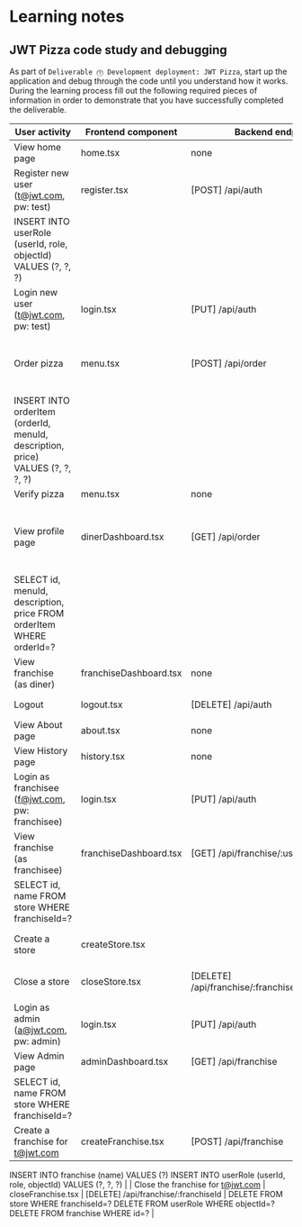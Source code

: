 # Learning notes

## JWT Pizza code study and debugging

As part of `Deliverable ⓵ Development deployment: JWT Pizza`, start up the application and debug through the code until you understand how it works. During the learning process fill out the following required pieces of information in order to demonstrate that you have successfully completed the deliverable.

| User activity                                                                   | Frontend component     | Backend endpoints                                   | Database SQL                                                                                                   |
| ------------------------------------------------------------------------------- | ---------------------- | --------------------------------------------------- | -------------------------------------------------------------------------------------------------------------- |
| View home page                                                                  | home.tsx               | none                                                | none                                                                                                           |
| Register new user<br/>(t@jwt.com, pw: test)                                     | register.tsx           | [POST] /api/auth                                    | INSERT INTO user (name, email, password) VALUES (?, ?, ?)                                                      |
| INSERT INTO userRole (userId, role, objectId) VALUES (?, ?, ?)                  |
| Login new user<br/>(t@jwt.com, pw: test)                                        | login.tsx              | [PUT] /api/auth                                     | INSERT INTO auth (token, userId) VALUES (?, ?)                                                                 |
| Order pizza                                                                     | menu.tsx               | [POST] /api/order                                   | INSERT INTO dinerOrder (dinerId, franchiseId, storeId, date) VALUES (?, ?, ?, now())                           |
| INSERT INTO orderItem (orderId, menuId, description, price) VALUES (?, ?, ?, ?) |
| Verify pizza                                                                    | menu.tsx               | none                                                | none                                                                                                           |
| View profile page                                                               | dinerDashboard.tsx     | [GET] /api/order                                    | SELECT id, franchiseId, storeId, date FROM dinerOrder WHERE dinerId=? LIMIT ${offset},${config.db.listPerPage} |
| SELECT id, menuId, description, price FROM orderItem WHERE orderId=?            |
| View franchise<br/>(as diner)                                                   | franchiseDashboard.tsx | none                                                | none                                                                                                           |
| Logout                                                                          | logout.tsx             | [DELETE] /api/auth                                  | DELETE FROM auth WHERE token=?                                                                                 |
| View About page                                                                 | about.tsx              | none                                                | none                                                                                                           |
| View History page                                                               | history.tsx            | none                                                | none                                                                                                           |
| Login as franchisee<br/>(f@jwt.com, pw: franchisee)                             | login.tsx              | [PUT] /api/auth                                     | INSERT INTO auth (token, userId) VALUES (?, ?)                                                                 |
| View franchise<br/>(as franchisee)                                              | franchiseDashboard.tsx | [GET] /api/franchise/:userId                        | SELECT id, name FROM franchise                                                                                 |
| SELECT id, name FROM store WHERE franchiseId=?                                  |
| Create a store                                                                  | createStore.tsx        |                                                     | INSERT INTO store (franchiseId, name) VALUES (?, ?)                                                            |
| Close a store                                                                   | closeStore.tsx         | [DELETE] /api/franchise/:franchiseId/store/:storeId | DELETE FROM store WHERE franchiseId=? AND id=?                                                                 |
| Login as admin<br/>(a@jwt.com, pw: admin)                                       | login.tsx              | [PUT] /api/auth                                     | INSERT INTO auth (token, userId) VALUES (?, ?)                                                                 |
| View Admin page                                                                 | adminDashboard.tsx     | [GET] /api/franchise                                | SELECT id, name FROM franchise                                                                                 |
| SELECT id, name FROM store WHERE franchiseId=?                                  |
| Create a franchise for t@jwt.com                                                | createFranchise.tsx    | [POST] /api/franchise                               | SELECT id, name FROM user WHERE email=?                                                                        |

INSERT INTO franchise (name) VALUES (?)
INSERT INTO userRole (userId, role, objectId) VALUES (?, ?, ?) |
| Close the franchise for t@jwt.com | closeFranchise.tsx | [DELETE] /api/franchise/:franchiseId | DELETE FROM store WHERE franchiseId=?
DELETE FROM userRole WHERE objectId=?
DELETE FROM franchise WHERE id=? |
